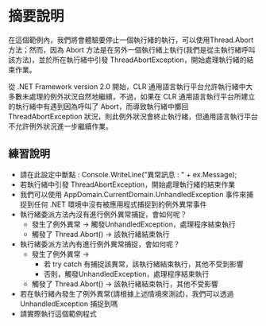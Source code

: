 # 摘要說明

在這個範例內，我們將會體驗要停止一個執行緒的執行，可以使用Thread.Abort方法；然而，因為 Abort 方法是在另外一個執行緒上執行(我們是從主執行緒呼叫該方法)，並於所在執行緒中引發 ThreadAbortException，開始處理執行緒的結束作業。 

從 .NET Framework version 2.0 開始，CLR 通用語言執行平台允許執行緒中大多數未處理的例外狀況自然地繼續，不過，如果在 CLR 通用語言執行平台所建立的執行緒中有遇到因為呼叫了 Abort，而導致執行緒中擲回 ThreadAbortException 狀況，則此例外狀況會終止執行緒，但通用語言執行平台不允許例外狀況進一步繼續作業。

## 練習說明

* 請在此設定中斷點 : Console.WriteLine("異常訊息 : " + ex.Message);
* 若執行緒中引發 ThreadAbortException，開始處理執行緒的結束作業
* 我們可以使用 AppDomain.CurrentDomain.UnhandledException 事件來捕捉到任何 .NET 環境中沒有被應用程式捕捉到的例外異常事件
* 執行緒委派方法內沒有進行例外異常捕捉，會如何呢？
  * 發生了例外異常 -> 觸發UnhandledException，處理程序結束執行
  * 觸發了 Thread.Abort() -> 該執行緒結束執行 
* 執行緒委派方法內有進行例外異常捕捉，會如何呢？
  * 發生了例外異常 -> 
    * 若 try catch 有捕捉該異常，該執行緒結束執行，其他不受到影響
    * 否則，觸發UnhandledException，處理程序結束執行
  * 觸發了 Thread.Abort() -> 該執行緒結束執行，其他不受影響
* 若在執行緒內發生了例外異常(請根據上述情境來測試)，我們可以透過 UnhandledException 捕捉到嗎
* 請實際執行這個範例程式

  